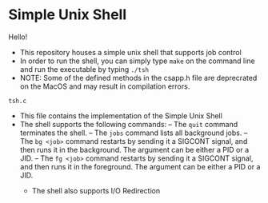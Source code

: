 # Simple Unix Shell

Hello!

- This repository houses a simple unix shell that supports job control
- In order to run the shell, you can simply type ```make``` on the command line and run the executable by typing ```./tsh```
- NOTE: Some of the defined methods in the csapp.h file are deprecrated on the MacOS and may result in compilation errors.

```tsh.c```
- This file contains the implementation of the Simple Unix Shell
- The shell supports the following commands:
– The ```quit``` command terminates the shell.
– The ```jobs``` command lists all background jobs.
– The ```bg <job>``` command restarts <job> by sending it a SIGCONT signal, and then runs it in the background. The <job> argument can be either a PID or a JID.
  – The ```fg <job>``` command restarts <job> by sending it a SIGCONT signal, and then runs it in the foreground. The <job> argument can be either a PID or a JID.
  - The shell also supports I/O Redirection

